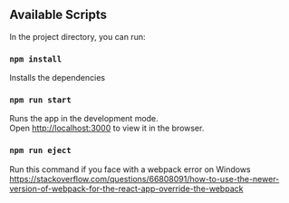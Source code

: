## Available Scripts

In the project directory, you can run:
### `npm install`
Installs the dependencies

### `npm run start`

Runs the app in the development mode.\
Open [http://localhost:3000](http://localhost:3000) to view it in the browser.

### `npm run eject`
Run this command if you face with a webpack error on Windows
https://stackoverflow.com/questions/66808091/how-to-use-the-newer-version-of-webpack-for-the-react-app-override-the-webpack
